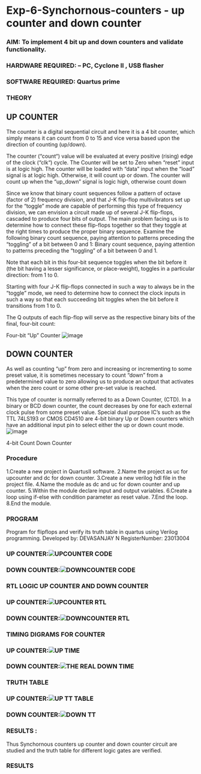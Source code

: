 # Exp-6-Synchornous-counters - up counter and down counter 
### AIM: To implement 4 bit up and down counters and validate  functionality.
### HARDWARE REQUIRED:  – PC, Cyclone II , USB flasher
### SOFTWARE REQUIRED:   Quartus prime
### THEORY 

## UP COUNTER 
The counter is a digital sequential circuit and here it is a 4 bit counter, which simply means it can count from 0 to 15 and vice versa based upon the direction of counting (up/down). 

The counter (“count“) value will be evaluated at every positive (rising) edge of the clock (“clk“) cycle.
The Counter will be set to Zero when “reset” input is at logic high.
The counter will be loaded with “data” input when the “load” signal is at logic high. Otherwise, it will count up or down.
The counter will count up when the “up_down” signal is logic high, otherwise count down

Since we know that binary count sequences follow a pattern of octave (factor of 2) frequency division, and that J-K flip-flop multivibrators set up for the “toggle” mode are capable of performing this type of frequency division, we can envision a circuit made up of several J-K flip-flops, cascaded to produce four bits of output.
The main problem facing us is to determine how to connect these flip-flops together so that they toggle at the right times to produce the proper binary sequence.
Examine the following binary count sequence, paying attention to patterns preceding the “toggling” of a bit between 0 and 1:
Binary count sequence, paying attention to patterns preceding the “toggling” of a bit between 0 and 1.

Note that each bit in this four-bit sequence toggles when the bit before it (the bit having a lesser significance, or place-weight), toggles in a particular direction: from 1 to 0.



 
 

Starting with four J-K flip-flops connected in such a way to always be in the “toggle” mode, we need to determine how to connect the clock inputs in such a way so that each succeeding bit toggles when the bit before it transitions from 1 to 0.

The Q outputs of each flip-flop will serve as the respective binary bits of the final, four-bit count:

 
 

Four-bit “Up” Counter
![image](https://user-images.githubusercontent.com/36288975/169644758-b2f4339d-9532-40c5-af40-8f4f8c942e2c.png)



## DOWN COUNTER 

As well as counting “up” from zero and increasing or incrementing to some preset value, it is sometimes necessary to count “down” from a predetermined value to zero allowing us to produce an output that activates when the zero count or some other pre-set value is reached.

This type of counter is normally referred to as a Down Counter, (CTD). In a binary or BCD down counter, the count decreases by one for each external clock pulse from some preset value. Special dual purpose IC’s such as the TTL 74LS193 or CMOS CD4510 are 4-bit binary Up or Down counters which have an additional input pin to select either the up or down count mode.
![image](https://user-images.githubusercontent.com/36288975/169644844-1a14e123-7228-4ed8-81a9-eb937dff4ac8.png)


4-bit Count Down Counter
### Procedure
1.Create a new project in QuartusII software. 2.Name the project as uc for upcounter and dc for
down counter. 3.Create a new verilog hdl file in the project file. 4.Name the module as dc and uc for
down counter and up counter. 5.Within the module declare input and output variables. 6.Create a
loop using if-else with condition parameter as reset value. 7.End the loop. 8.End the module.




### PROGRAM 

Program for flipflops  and verify its truth table in quartus using Verilog programming.
Developed by: DEVASANJAY N
RegisterNumber:  23013004

### UP COUNTER:![UPCOUNTER CODE](https://github.com/DEVASANJAY002/Exp-7-Synchornous-counters-/assets/152069249/085bce19-546c-4d4e-b42e-471692badc8a)


### DOWN COUNTER:![DOWNCOUNTER CODE](https://github.com/DEVASANJAY002/Exp-7-Synchornous-counters-/assets/152069249/112af781-4c8e-4bba-9e1d-2fc90e1002c8)





### RTL LOGIC UP COUNTER AND DOWN COUNTER  

### UP COUNTER:![UPCOUNTER RTL](https://github.com/DEVASANJAY002/Exp-7-Synchornous-counters-/assets/152069249/f4db2d15-b3f7-4a9f-8a49-7c52138f355f)
### DOWN COUNTER:![DOWNCOUNTER RTL](https://github.com/DEVASANJAY002/Exp-7-Synchornous-counters-/assets/152069249/cebdf239-a8d1-472a-9773-cea54dce249d)



### TIMING DIGRAMS FOR COUNTER  

### UP COUNTER:![UP TIME](https://github.com/DEVASANJAY002/Exp-7-Synchornous-counters-/assets/152069249/2aa4beb6-4b67-42a1-975c-8e6e4073d13b)

### DOWN COUNTER:![THE REAL DOWN TIME](https://github.com/DEVASANJAY002/Exp-7-Synchornous-counters-/assets/152069249/f8d2b823-65a0-4da1-828d-716cf9623336)


### TRUTH TABLE 

### UP COUNTER:![UP TT TABLE](https://github.com/DEVASANJAY002/Exp-7-Synchornous-counters-/assets/152069249/b381d45e-3cd1-4e6b-b185-7f2f737fa803)

### DOWN COUNTER:![DOWN TT](https://github.com/DEVASANJAY002/Exp-7-Synchornous-counters-/assets/152069249/be77499a-45ed-4884-8b0c-109d3cae5821)


### RESULTS :
Thus Synchornous counters up counter and down counter circuit are studied and the truth table for different logic gates are verified.

### RESULTS 

